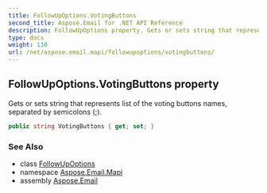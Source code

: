 ```yaml
---
title: FollowUpOptions.VotingButtons
second_title: Aspose.Email for .NET API Reference
description: FollowUpOptions property. Gets or sets string that represents list of the voting buttons names separated by semicolons 
type: docs
weight: 110
url: /net/aspose.email.mapi/followupoptions/votingbuttons/
---
```

## FollowUpOptions.VotingButtons property

Gets or sets string that represents list of the voting buttons names, separated by semicolons (;).

```csharp
public string VotingButtons { get; set; }
```

### See Also

* class [FollowUpOptions](../)
* namespace [Aspose.Email.Mapi](../../followupoptions/)
* assembly [Aspose.Email](../../../)


